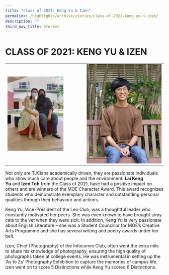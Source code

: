 ```yaml
---
title: "Class of 2021: Keng Yu & Izen"
permalink: /highlights/archive/stories/class-of-2021-keng-yu-n-izen/
description: ""
third_nav_title: Stories
---
```

# CLASS OF 2021: KENG YU & IZEN


|   |   |
|---|---|
|  <img src="/images/Archive/Stories/Keng%20Yu.jpeg" style="width:75%"> | ![](/images/Archive/Stories/Izen.jpeg)  |


Not only are TJCians academically driven, they are passionate individuals who show much care about people and the environment. **Lai Keng Yu** and **Izen Toh** from the Class of 2021, have had a positive impact on others and are winners of the MOE Character Award. This award recognizes students who demonstrate exemplary character and outstanding personal qualities through their behaviour and actions.

  

Keng Yu, Vice-President of the Leo Club, was a thoughtful leader who constantly motivated her peers. She was even known to have brought stray cats to the vet when they were sick. In addition, Keng Yu is very passionate about English Literature – she was a Student Councillor for MOE’s Creative Arts Programme and she has several writing and poetry awards under her belt.

  

Izen, Chief (Photography) of the Infocomm Club, often went the extra mile to share his knowledge of photography, ensuring the high quality of photographs taken at college events. He was instrumental in setting up the ‘As to Zs’ Photography Exhibition to capture the memories of campus life. Izen went on to score 5 Distinctions while Keng Yu scored 6 Distinctions.